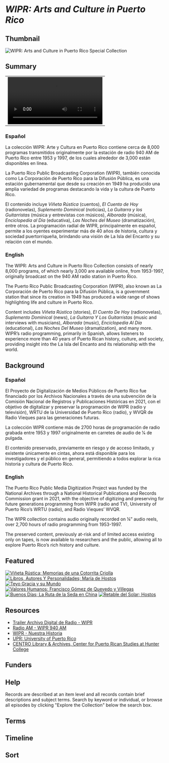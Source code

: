 # <em>WIPR: Arts and Culture in Puerto Rico</em>

## Thumbnail

![<em>WIPR: Arts and Culture in Puerto Rico</em> Special Collection](https://s3.amazonaws.com/americanarchive.org/special-collections/wipr-logo1.png "WIPR Logo")

## Summary

<table class="full-width">
  <tbody>
    <tr>
      <td>
        <video class="collection-video" controls>
          <source src="https://s3.amazonaws.com/americanarchive.org/special-collections/wipr-trailer.mp4" type="video/mp4">
        </video>
      </td>
    </tr>
  </tbody>
</table>

### Español

La colección WIPR: Arte y Cultura en Puerto Rico contiene cerca de 8,000 programas transmitidos originalmente por la estación de radio 940 AM de Puerto Rico entre 1953 y 1997, de los cuales alrededor de 3,000 están disponibles en línea.

La Puerto Rico Public Broadcasting Corporation (WIPR), también conocida como La Corporación de Puerto Rico para la Difusión Pública, es una estación gubernamental que desde su creación en 1949 ha producido una amplia variedad de programas destacando la vida y la cultura de Puerto Rico.

El contenido incluye *Viñeta Rústica* (cuentos), *El Cuento de Hoy* (radionovelas), *Suplemento Dominical* (noticias), *La Guitarra y los Guitarristas* (música y entrevistas con músicos), *Alborada* (música), *Enciclopedia al Día* (educativa), *Las Noches del Museo* (dramatización), entre otros. La programación radial de WIPR, principalmente en español, permite a los oyentes experimentar más de 40 años de historia, cultura y sociedad puertorriqueña, brindando una visión de La Isla del Encanto y su relación con el mundo.

### English

The WIPR: Arts and Culture in Puerto Rico Collection consists of nearly 8,000 programs, of which nearly 3,000 are available online, from 1953-1997, originally broadcast on the 940 AM radio station in Puerto Rico.

The Puerto Rico Public Broadcasting Corporation (WIPR), also known as La Corporación de Puerto Rico para la Difusión Pública, is a government station that since its creation in 1949 has produced a wide range of shows highlighting life and culture in Puerto Rico. 

Content includes *Viñeta Rústica* (stories), *El Cuento De Hoy* (radionovelas), *Suplemento Dominical* (news), *La Guitarra Y Los Guitarristas* (music and interviews with musicians), *Alborada* (music), *Enciclopedia Al Día* (educational), *Las Noches Del Museo* (dramatization), and many more.
WIPR’s radio programming, primarily in Spanish, allows listeners to experience more than 40 years of Puerto Rican history, culture, and society, providing insight into the La Isla del Encanto and its relationship with the world.


## Background

### Español

El Proyecto de Digitalización de Medios Públicos de Puerto Rico fue financiado por los Archivos Nacionales a través de una subvención de la Comisión Nacional de Registros y Publicaciones Históricas en 2021, con el objetivo de digitalizar y preservar la programación de WIPR (radio y televisión), WRTU de la Universidad de Puerto Rico (radio), y WVQR de Radio Vieques para las generaciones futuras.

La colección WIPR contiene más de 2700 horas de programación de radio grabada entre 1953 y 1997 originalmente en carretes de audio de 1⁄4 de pulgada.

El contenido preservado, previamente en riesgo y de acceso limitado, y existente únicamente en cintas, ahora está disponible para los investigadores y el público en general, permitiendo a todos explorar la rica historia y cultura de Puerto Rico.

### English

The Puerto Rico Public Media Digitization Project was funded by the National Archives through a National Historical Publications and Records Commission grant in 2021, with the objective of digitizing and preserving for future generations programming from WIPR (radio and TV), University of Puerto Rico’s WRTU (radio), and Radio Vieques’ WVQR.

The WIPR collection contains audio originally recorded on ¼” audio reels, over 2,700 hours of radio programming from 1953-1997.

The preserved content, previously at-risk and of limited access existing only on tapes, is now available to researchers and the public, allowing all to explore Puerto Rico’s rich history and culture.


## Featured

[![Viñeta Rústica; Memorias de una Cotorrita Criolla](https://s3.amazonaws.com/americanarchive.org/special-collections/wipr-logo1.png)](/catalog/cpb-aacip-4a7ac2f798d)
[![Libros, Autores Y Personalidades; María de Hostos](https://s3.amazonaws.com/americanarchive.org/special-collections/wipr-logo1.png)](/catalog/cpb-aacip-2af687941c9)
[![Teyo Gracia y su Mundo](https://s3.amazonaws.com/americanarchive.org/special-collections/wipr-logo1.png)](/catalog/cpb-aacip-6726dbe3924)
[![Valores Humanos; Francisco Gómez de Quevedo y Villegas](https://s3.amazonaws.com/americanarchive.org/special-collections/wipr-logo1.png)](/catalog/cpb-aacip-f3cf81fd778)
[![Buenos Días; La Ruta de la Seda en China](https://s3.amazonaws.com/americanarchive.org/special-collections/wipr-logo1.png)](/catalog/cpb-aacip-f289e15bb05)
[![Retable del Solar; Hostos](https://s3.amazonaws.com/americanarchive.org/special-collections/wipr-logo1.png)](/catalog/cpb-aacip-cb91f02f517)

## Resources

- [Trailer Archivo Digital de Radio - WIPR](https://youtu.be/bGHw2SiPMys?feature=shared)
- [Radio AM - WIPR 940 AM]( https://wipr.pr/am/)
- [WIPR - Nuestra Historia](https://wipr.pr/nuestra-historia/)
- [UPR: University of Puerto Rico]( https://dloc.com/collections/iupr)
- [CENTRO Library & Archives, Center for Puerto Rican Studies at Hunter College]( https://centropr.hunter.cuny.edu/library/)

## Funders

## Help

Records are described at an item level and all records contain brief descriptions and subject terms. Search by keyword or individual, or browse all episodes by clicking "Explore the Collection" below the search box.

## Terms 

## Timeline

## Sort

